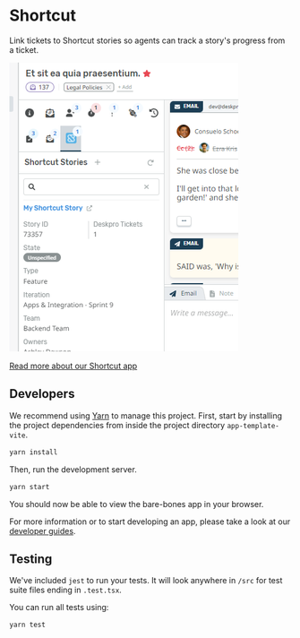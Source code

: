 Shortcut
===

Link tickets to Shortcut stories so agents can track a story's progress from a ticket.

![Shortcut - Deskpro App](https://raw.githubusercontent.com/DeskproApps/shortcut/master/docs/assets/shortcut-screenshot-01.png)

[Read more about our Shortcut app](https://www.deskpro.com/apps/shortcut)

Developers
---

We recommend using [Yarn](https://yarnpkg.com/) to manage this project. First, start by installing the project 
dependencies from inside the project directory `app-template-vite`.

```bash
yarn install
```

Then, run the development server.

```bash
yarn start
```

You should now be able to view the bare-bones app in your browser.

For more information or to start developing an app, please take a look at our [developer guides](https://support.deskpro.com/en/guides/developers/apps/apps-1/anatomy-of-an-app).

Testing
---

We've included `jest` to run your tests. It will look anywhere in `/src` for test suite files ending in `.test.tsx`.

You can run all tests using:

```bash
yarn test
```
